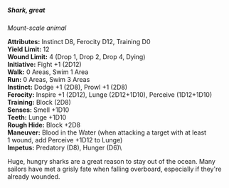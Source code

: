 ##### Shark, great

*Mount-scale animal*

**Attributes:** Instinct D8, Ferocity D12, Training D0\
**Yield Limit:** 12\
**Wound Limit:** 4 (Drop 1, Drop 2, Drop 4, Dying)\
**Initiative:** Fight +1 (2D12)\
**Walk:** 0 Areas, Swim 1 Area\
**Run:** 0 Areas, Swim 3 Areas\
**Instinct:** Dodge +1 (2D8), Prowl +1 (2D8)\
**Ferocity:** Inspire +1 (2D12), Lunge (2D12+1D10), Perceive (1D12+1D10)\
**Training:** Block (2D8)\
**Senses:** Smell +1D10\
**Teeth:** Lunge +1D10\
**Rough Hide:** Block +2D8\
**Maneuver:** Blood in the Water (when attacking a target with at least\
1 wound, add Perceive +1D12 to Lunge)\
**Impetus:** Predatory (D8), Hunger (D6)\

Huge, hungry sharks are a great reason to stay out of the ocean. Many
sailors have met a grisly fate when falling overboard, especially if
they're already wounded.

